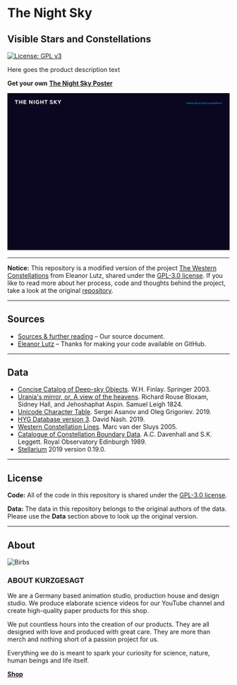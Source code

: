 # The Night Sky

## Visible Stars and Constellations

[![License: GPL v3](https://img.shields.io/badge/License-GPL%20v3-blue.svg?style=flat-square)](https://www.gnu.org/licenses/gpl-3.0)

Here goes the product description text

**Get your own** [**The Night Sky Poster**](https://shop.kurzgesagt.org/)


![Snapshot of final product](./readme_figures/finished_design.jpg)

------

**Notice:** This repository is a modified version of the project [The Western Constellations](https://github.com/eleanorlutz/western_constellations_atlas_of_space) from Eleanor Lutz, shared under the [GPL-3.0 license](https://www.gnu.org/licenses/gpl-3.0). If you like to read more about her process, code and thoughts behind the project, take a look at the original [repository](https://github.com/eleanorlutz/western_constellations_atlas_of_space).

------

<a name="sources"/>

## Sources

- [Sources & further reading](https://kgs.link/nightsky) – Our source document.
- [Eleanor Lutz](https://github.com/eleanorlutz) – Thanks for making your code available on GitHub.

------

<a name="data"/>

## Data

- [Concise Catalog of Deep-sky Objects](https://www.springer.com/us/book/9781852338510). W.H. Finlay. Springer 2003.
- [Urania's mirror, or, A view of the heavens](https://www.loc.gov/item/2013645050/). Richard Rouse Bloxam, Sidney Hall, and Jehoshaphat Aspin. Samuel Leigh 1824.
- [Unicode Character Table](https://unicode-table.com/en/). Sergei Asanov and Oleg Grigoriev. 2019.
- [HYG Database version 3](http://www.astronexus.com/hyg). David Nash. 2019.
- [Western Constellation Lines](http://hemel.waarnemen.com/download/#cetera). Marc van der Sluys 2005.
- [Catalogue of Constellation Boundary Data](http://cdsarc.u-strasbg.fr/viz-bin/Cat?VI/49#sRM2.2). A.C. Davenhall and S.K. Leggett. Royal Observatory Edinburgh 1989.
- [Stellarium](https://stellarium.org/) 2019 version 0.19.0.

------

<a name="license"/>

## License

**Code:** All of the code in this repository is shared under the [GPL-3.0 license](https://www.gnu.org/licenses/gpl-3.0).

**Data:** The data in this repository belongs to the original authors of the data. Please use the **Data** section above to look up the original version. 

------

<a name="about"/>

## About
![Birbs](https://cdn.shopify.com/s/files/1/0252/6822/4088/files/Banner_About_2048x.jpg?v=1627225649)


### **ABOUT KURZGESAGT**

We are a Germany based animation studio, production house and design studio. We produce elaborate science videos for our YouTube channel and create high-quality paper products for this shop.

We put countless hours into the creation of our products. They are all designed with love and produced with great care. They are more than merch and nothing short of a passion project for us.

Everything we do is meant to spark your curiosity for science, nature, human beings and life itself.


[**Shop**](https://shop.kurzgesagt.org/)
